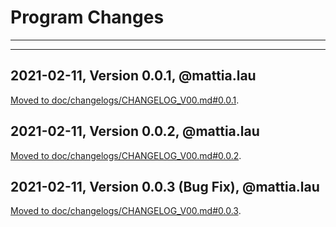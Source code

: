 # Program Changes

---

---

## 2021-02-11, Version 0.0.1, @mattia.lau

<a href="doc/changelogs/CHANGELOG_V00.md#0.0.1">Moved to doc/changelogs/CHANGELOG_V00.md#0.0.1</a>.

## 2021-02-11, Version 0.0.2, @mattia.lau

<a href="doc/changelogs/CHANGELOG_V00.md#0.0.2">Moved to doc/changelogs/CHANGELOG_V00.md#0.0.2</a>.

## 2021-02-11, Version 0.0.3 (Bug Fix), @mattia.lau

<a href="doc/changelogs/CHANGELOG_V00.md#0.0.3">Moved to doc/changelogs/CHANGELOG_V00.md#0.0.3</a>.
